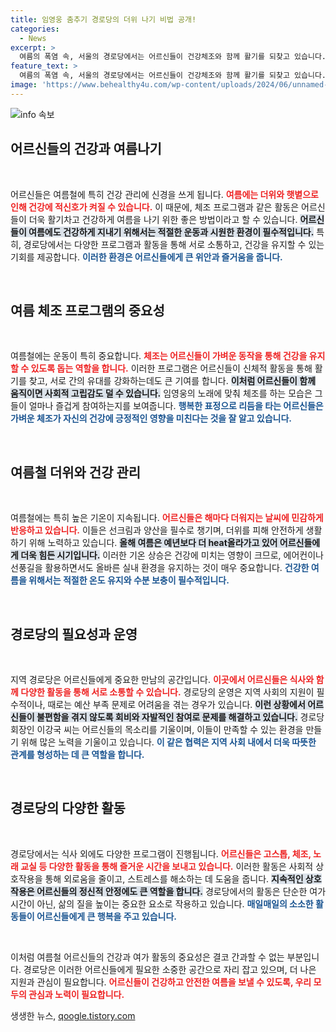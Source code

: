 ```yaml
---
title: 임영웅 춤추기 경로당의 더위 나기 비법 공개!
categories:
  - News
excerpt: >
  여름의 폭염 속, 서울의 경로당에서는 어르신들이 건강체조와 함께 활기를 되찾고 있습니다. 에어컨과 식사를 논하는 이들의 웃음소리가 여름 더위 속 따뜻한 가족애를 전합니다.
feature_text: >
  여름의 폭염 속, 서울의 경로당에서는 어르신들이 건강체조와 함께 활기를 되찾고 있습니다. 에어컨과 식사를 논하는 이들의 웃음소리가 여름 더위 속 따뜻한 가족애를 전합니다.
image: 'https://www.behealthy4u.com/wp-content/uploads/2024/06/unnamed-file.png'
---
```


<p><img src="https://www.behealthy4u.com/wp-content/uploads/2024/06/unnamed-file.png" alt="info 속보" /></p>

<h2 data-ke-size="size26">어르신들의 건강과 여름나기</h2>

<p data-ke-size="size16">&nbsp;</p>

<p>어르신들은 여름철에 특히 건강 관리에 신경을 쓰게 됩니다. <b><span style="color: #ee2323;">여름에는 더위와 햇볕으로 인해 건강에 적신호가 켜질 수 있습니다.</span></b> 이 때문에, 체조 프로그램과 같은 활동은 어르신들이 더욱 활기차고 건강하게 여름을 나기 위한 좋은 방법이라고 할 수 있습니다. <b><span style="background-color: #21538527;">어르신들이 여름에도 건강하게 지내기 위해서는 적절한 운동과 시원한 환경이 필수적입니다.</span></b> 특히, 경로당에서는 다양한 프로그램과 활동을 통해 서로 소통하고, 건강을 유지할 수 있는 기회를 제공합니다. <b><span style="color: #1a5490;">이러한 환경은 어르신들에게 큰 위안과 즐거움을 줍니다.</span></b> </p>

<p data-ke-size="size16">&nbsp;</p>

<h2 data-ke-size="size26">여름 체조 프로그램의 중요성</h2>

<p data-ke-size="size16">&nbsp;</p>

<p>여름철에는 운동이 특히 중요합니다. <b><span style="color: #ee2323;">체조는 어르신들이 가벼운 동작을 통해 건강을 유지할 수 있도록 돕는 역할을 합니다.</span></b> 이러한 프로그램은 어르신들이 신체적 활동을 통해 활기를 찾고, 서로 간의 유대를 강화하는데도 큰 기여를 합니다. <b><span style="background-color: #21538527;">이처럼 어르신들이 함께 움직이면 사회적 고립감도 덜 수 있습니다.</span></b> 임영웅의 노래에 맞춰 체조를 하는 모습은 그들이 얼마나 즐겁게 참여하는지를 보여줍니다. <b><span style="color: #1a5490;">행복한 표정으로 리듬을 타는 어르신들은 가벼운 체조가 자신의 건강에 긍정적인 영향을 미친다는 것을 잘 알고 있습니다.</span></b> </p>

<p data-ke-size="size16">&nbsp;</p>

<h2 data-ke-size="size26">여름철 더위와 건강 관리</h2>

<p data-ke-size="size16">&nbsp;</p>

<p>여름철에는 특히 높은 기온이 지속됩니다. <b><span style="color: #ee2323;">어르신들은 해마다 더워지는 날씨에 민감하게 반응하고 있습니다.</span></b> 이들은 선크림과 양산을 필수로 챙기며, 더위를 피해 안전하게 생활하기 위해 노력하고 있습니다. <b><span style="background-color: #21538527;">올해 여름은 예년보다 더 heat올라가고 있어 어르신들에게 더욱 힘든 시기입니다.</span></b> 이러한 기온 상승은 건강에 미치는 영향이 크므로, 에어컨이나 선풍길을 활용하면서도 올바른 실내 환경을 유지하는 것이 매우 중요합니다. <b><span style="color: #1a5490;">건강한 여름을 위해서는 적절한 온도 유지와 수분 보충이 필수적입니다.</span></b></p>

<p data-ke-size="size16">&nbsp;</p>

<h2 data-ke-size="size26">경로당의 필요성과 운영</h2>

<p data-ke-size="size16">&nbsp;</p>

<p>지역 경로당은 어르신들에게 중요한 만남의 공간입니다. <b><span style="color: #ee2323;">이곳에서 어르신들은 식사와 함께 다양한 활동을 통해 서로 소통할 수 있습니다.</span></b> 경로당의 운영은 지역 사회의 지원이 필수적이나, 때로는 예산 부족 문제로 어려움을 겪는 경우가 있습니다. <b><span style="background-color: #21538527;">이런 상황에서 어르신들이 불편함을 겪지 않도록 회비와 자발적인 참여로 문제를 해결하고 있습니다.</span></b> 경로당 회장인 이강국 씨는 어르신들의 목소리를 기울이며, 이들이 만족할 수 있는 환경을 만들기 위해 많은 노력을 기울이고 있습니다. <b><span style="color: #1a5490;">이 같은 협력은 지역 사회 내에서 더욱 따뜻한 관계를 형성하는 데 큰 역할을 합니다.</span></b> </p>

<p data-ke-size="size16">&nbsp;</p>

<h2 data-ke-size="size26">경로당의 다양한 활동</h2>

<p data-ke-size="size16">&nbsp;</p>

<p>경로당에서는 식사 외에도 다양한 프로그램이 진행됩니다. <b><span style="color: #ee2323;">어르신들은 고스톱, 체조, 노래 교실 등 다양한 활동을 통해 즐거운 시간을 보내고 있습니다.</span></b> 이러한 활동은 사회적 상호작용을 통해 외로움을 줄이고, 스트레스를 해소하는 데 도움을 줍니다. <b><span style="background-color: #21538527;">지속적인 상호작용은 어르신들의 정신적 안정에도 큰 역할을 합니다.</span></b> 경로당에서의 활동은 단순한 여가 시간이 아닌, 삶의 질을 높이는 중요한 요소로 작용하고 있습니다. <b><span style="color: #1a5490;">매일매일의 소소한 활동들이 어르신들에게 큰 행복을 주고 있습니다.</span></b></p>

<p data-ke-size="size16">&nbsp;</p>

<p>이처럼 여름철 어르신들의 건강과 여가 활동의 중요성은 결코 간과할 수 없는 부분입니다. 경로당은 이러한 어르신들에게 필요한 소중한 공간으로 자리 잡고 있으며, 더 나은 지원과 관심이 필요합니다. <b><span style="color: #ee2323;">어르신들이 건강하고 안전한 여름을 보낼 수 있도록, 우리 모두의 관심과 노력이 필요합니다.</span></b></p>
생생한 뉴스, <a href="https://qoogle.tistory.com" rel="dofollow">qoogle.tistory.com</a>


